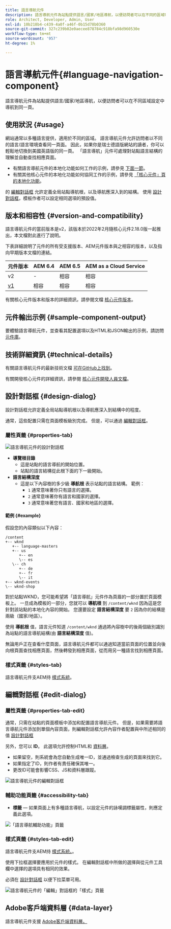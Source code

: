 ```yaml
---
title: 語言導航元件
description: 語言導航元件為站點提供語言/國家/地區導航，以便訪問者可以在不同的區域環境中導航到同一頁面。
role: Architect, Developer, Admin, User
exl-id: 10b218b4-c439-4a0f-a46f-0b15d78b0360
source-git-commit: 327c239b02e0aecee878784c918bfa98d960530e
workflow-type: tm+mt
source-wordcount: '957'
ht-degree: 1%

---
```


# 語言導航元件{#language-navigation-component}

語言導航元件為站點提供語言/國家/地區導航，以便訪問者可以在不同區域設定中導航到同一頁。

## 使用狀況 {#usage}

網站通常以多種語言提供，適用於不同的區域。 語言導航元件允許訪問者以不同的語言/語言環境查看同一頁面。 因此，如果你是瑞士德語版網站的讀者，你可以輕鬆地切換到美國英語版的同一頁。 「語言導航」元件可處理對站點語言結構的理解並自動查找相應頁面。

* 有關語言導航元件的本地化功能如何工作的示例，請參見 [下面一節](#example)。
* 有關其他核心元件的本地化功能如何協同工作的示例，請參見 [「核心元件」頁的本地化功能](/help/get-started/localization.md)。

的 [編輯對話框](#edit-dialog) 允許定義全局站點導航根，以及導航應深入到的結構。 使用 [設計對話框](#design-dialog)，模板作者可以設定相同選項的預設值。

## 版本和相容性 {#version-and-compatibility}

語言導航元件的當前版本是v2，該版本於2022年2月隨核心元件2.18.0版一起推出，本文檔對此進行了說明。

下表詳細說明了元件的所有受支援版本、AEM元件版本與之相容的版本，以及指向早期版本文檔的連結。

| 元件版本 | AEM 6.4 | AEM 6.5 | AEM as a Cloud Service  |
|--- |--- |--- |---|
| v2 | - | 相容 | 相容 |
| [v1](v1/language-navigation.md) | 相容 | 相容 | 相容 |

有關核心元件版本和版本的詳細資訊，請參閱文檔 [核心元件版本](/help/versions.md)。

## 元件輸出示例 {#sample-component-output}

要體驗語言導航元件，並查看其配置選項以及HTML和JSON輸出的示例，請訪問 [元件庫](https://adobe.com/go/aem_cmp_library_langnav)。

## 技術詳細資訊 {#technical-details}

有關語言導航元件的最新技術文檔 [可在GitHub上找到](https://adobe.com/go/aem_cmp_tech_langnav_v2)。

有關開發核心元件的詳細資訊，請參閱 [核心元件開發人員文檔](/help/developing/overview.md)。

## 設計對話框 {#design-dialog}

設計對話框允許定義全局站點導航根以及導航應深入到結構中的程度。

通常，這些配置只需在頁面模板級別完成。 但是，可以通過 [編輯對話框](#edit-dialog)。

### 屬性頁籤 {#properties-tab}

![語言導航元件的設計對話框](/help/assets/language-navigation-design.png)

* **導覽根目錄**
   * 這是站點的語言導航的開始位置。
   * 站點的語言結構從此根下面的下一級開始。
* **語言結構深度**
   * 這是以下內容樹的多少級 **導航根** 表示站點的語言結構。 範例：
      * `1` 通常意味著你只有語言的選擇。
      * `2` 通常意味著你有語言和國家的選擇。
      * `3` 通常意味著您有語言、國家和地區的選擇。

#### 範例 {#example}

假設您的內容類似以下內容：

```
/content
+-- wknd
   +-- language-masters
   +-- us
      +-- en
      \-- es
   \-- ch
      +-- de
      +-- fr
      \-- it
+-- wknd-events
\-- wknd-shop
```

對於站點WKND，您可能希望將「語言導航」元件作為頁眉的一部分置於頁面模板上。 一旦成為模板的一部分，您就可以 **導航根** 到 `/content/wknd` 因為這是您針對該站點的本地化內容的開始。 您還要設定 **語言結構深度** 要 `2` 因為你的結構是兩級（國家/地區）。

使用 **導航根** 值，語言元件知道 `/content/wknd` 通過將內容樹中的後兩個級別識別為站點的語言導航結構(由 **語言結構深度** 值)。

無論用戶正在查看什麼頁面，語言導航元件都可以通過知道當前頁面的位置並向後向根頁面查找相應頁面，然後轉發到相應頁面，從而用另一種語言找到相應頁面。

### 樣式頁籤 {#styles-tab}

語言導航元件支AEM持 [樣式系統](/help/get-started/authoring.md#component-styling)。

## 編輯對話框 {#edit-dialog}

### 屬性頁籤 {#properties-tab-edit}

通常，只需在站點的頁面模板中添加和配置語言導航元件。 但是，如果需要將語言導航元件添加到單個內容頁面，則編輯對話框允許內容作者配置與中所述相同的值 [設計對話框](#design-dialog)

另外，您可以 **ID**。 此選項允許控制HTML和 [資料層](/help/developing/data-layer/overview.md)。

* 如果留空，則系統會為您自動生成唯一ID，並通過檢查生成的頁面來找到它。
* 如果指定了ID，則作者有責任確保其唯一。
* 更改ID可能會影響CSS、JS和資料層跟蹤。

![語言導航元件的編輯對話框](/help/assets/language-navigation-edit.png)

### 輔助功能頁籤 {#accessibility-tab}

* **標籤**  — 如果頁面上有多種語言導航，以設定元件的詠嘆調標籤屬性，則應定義此選項。

![「語言導航輔助功能」頁籤](/help/assets/language-navigation-edit-accessibility.png)

### 樣式頁籤 {#styles-tab-edit}

語言導航元件支AEM持 [樣式系統。](/help/get-started/authoring.md#component-styling)。

使用下拉框選擇要應用於元件的樣式。 在編輯對話框中所做的選擇與從元件工具欄中選擇的選項具有相同的效果。

必須在 [設計對話框](#design-dialog) 以便下拉菜單可用。

![語言導航元件的「編輯」對話框的「樣式」頁籤](/help/assets/language-navigation-edit-styles.png)

## Adobe客戶端資料層 {#data-layer}

語言導航元件支援 [Adobe客戶端資料層。](/help/developing/data-layer/overview.md)
